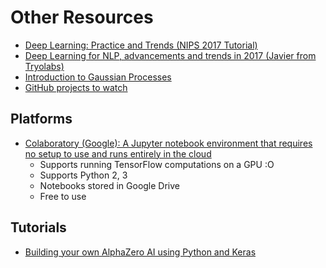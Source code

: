 # Other Resources

- [Deep Learning: Practice and Trends (NIPS 2017 Tutorial)](https://www.youtube.com/watch?v=YJnddoa8sHk)
- [Deep Learning for NLP, advancements and trends in 2017 (Javier from Tryolabs)](https://tryolabs.com/blog/2017/12/12/deep-learning-for-nlp-advancements-and-trends-in-2017/)
- [Introduction to Gaussian Processes](http://bridg.land/posts/gaussian-processes-1)
- [GitHub projects to watch](https://medium.mybridge.co/30-amazing-machine-learning-projects-for-the-past-year-v-2018-b853b8621ac7)

## Platforms
- [Colaboratory (Google): A  Jupyter notebook environment that requires no setup to use and runs entirely in the cloud](https://colab.research.google.com/notebook#fileId=/v2/external/notebooks/welcome.ipynb)
	- Supports running TensorFlow computations on a GPU :O
	- Supports Python 2, 3
	- Notebooks stored in Google Drive
	- Free to use


## Tutorials
- [Building your own AlphaZero AI using Python and Keras](https://medium.com/applied-data-science/how-to-build-your-own-alphazero-ai-using-python-and-keras-7f664945c188)
<!-- TODO: add AlphaZero paper to DL map -->
